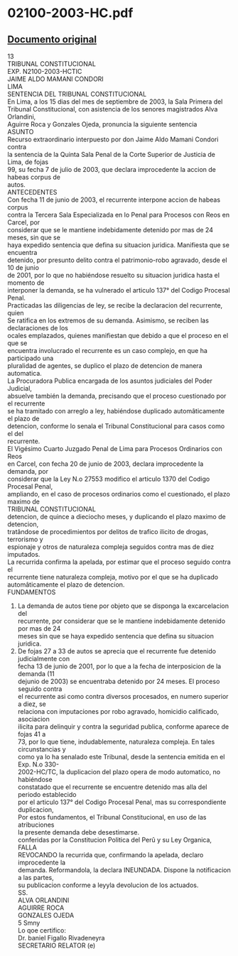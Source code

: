 
02100-2003-HC.pdf
=================
  
[Documento original](https://tc.gob.pe/jurisprudencia/2003/02100-2003-HC.pdf)  
---  
13  
TRIBUNAL CONSTITUCIONAL  
EXP. N2100-2003-HCTIC  
JAIME ALDO MAMANI CONDORI  
LIMA  
SENTENCIA DEL TRIBUNAL CONSTITUCIONAL  
En Lima, a los 15 dias del mes de septiembre de 2003, la Sala Primera del  
Tribunal Constitucional, con asistencia de los senores magistrados Alva Orlandini,  
Aguirre Roca y Gonzales Ojeda, pronuncia la siguiente sentencia  
ASUNTO  
Recurso extraordinario interpuesto por don Jaime Aldo Mamani Condori contra  
la sentencia de la Quinta Sala Penal de la Corte Superior de Justicia de Lima, de fojas  
99, su fecha 7 de julio de 2003, que declara improcedente la accion de habeas corpus de  
autos.  
ANTECEDENTES  
Con fecha 11 de junio de 2003, el recurrente interpone accion de habeas corpus  
contra la Tercera Sala Especializada en lo Penal para Procesos con Reos en Carcel, por  
considerar que se le mantiene indebidamente detenido por mas de 24 meses, sin que se  
haya expedido sentencia que defina su situacion juridica. Manifiesta que se encuentra  
detenido, por presunto delito contra el patrimonio-robo agravado, desde el 10 de junio  
de 2001, por lo que no habiéndose resuelto su situacion juridica hasta el momento de  
interponer la demanda, se ha vulnerado el articulo 137° del Codigo Procesal Penal.  
Practicadas las diligencias de ley, se recibe la declaracion del recurrente, quien  
Se ratifica en los extremos de su demanda. Asimismo, se reciben las declaraciones de los  
ocales emplazados, quienes manifiestan que debido a que el proceso en el que se  
encuentra involucrado el recurrente es un caso complejo, en que ha participado una  
pluralidad de agentes, se duplico el plazo de detencion de manera automatica.  
La Procuradora Publica encargada de los asuntos judiciales del Poder Judicial,  
absuelve también la demanda, precisando que el proceso cuestionado por el recurrente  
se ha tramitado con arreglo a ley, habiéndose duplicado automâticamente el plazo de  
detencion, conforme lo senala el Tribunal Constitucional para casos como el del  
recurrente.  
El Vigésimo Cuarto Juzgado Penal de Lima para Procesos Ordinarios con Reos  
en Carcel, con fecha 20 de junio de 2003, declara improcedente la demanda, por  
considerar que la Ley N.o 27553 modifico el articulo 1370 del Codigo Procesal Penal,  
ampliando, en el caso de procesos ordinarios como el cuestionado, el plazo maximo de  
TRIBUNAL CONSTITUCIONAL  
detencion, de quince a dieciocho meses, y duplicando el plazo maximo de detencion,  
tratândose de procedimientos por delitos de trafico ilicito de drogas, terrorismo y  
espionaje y otros de naturaleza compleja seguidos contra mas de diez imputados.  
La recurrida confirma la apelada, por estimar que el proceso seguido contra el  
recurrente tiene naturaleza compleja, motivo por el que se ha duplicado  
automâticamente el plazo de detencion.  
FUNDAMENTOS  
1. La demanda de autos tiene por objeto que se disponga la excarcelacion del  
recurrente, por considerar que se le mantiene indebidamente detenido por mas de 24  
meses sin que se haya expedido sentencia que defina su situacion juridica.  
2. De fojas 27 a 33 de autos se aprecia que el recurrente fue detenido judicialmente con  
fecha 13 de junio de 2001, por lo que a la fecha de interposicion de la demanda (11  
dejunio de 2003) se encuentraba detenido por 24 meses. El proceso seguido contra  
el recurrente asi como contra diversos procesados, en numero superior a diez, se  
relaciona con imputaciones por robo agravado, homicidio calificado, asociacion  
ilicita para delinquir y contra la seguridad publica, conforme aparece de fojas 41 a  
73, por lo que tiene, indudablemente, naturaleza compleja. En tales circunstancias y  
como ya lo ha senalado este Tribunal, desde la sentencia emitida en el Exp. N.o 330-  
2002-HC/TC, la duplicacion del plazo opera de modo automatico, no habiéndose  
constatado que el recurrente se encuentre detenido mas alla del periodo establecido  
por el articulo 137° del Codigo Procesal Penal, mas su correspondiente duplicacion,  
Por estos fundamentos, el Tribunal Constitucional, en uso de las atribuciones  
la presente demanda debe desestimarse.  
conferidas por la Constitucion Politica del Perû y su Ley Organica,  
FALLA  
REVOCANDO la recurrida que, confirmando la apelada, declaro improcedente la  
demanda. Reformandola, la declara INEUNDADA. Dispone la notificacion a las partes,  
su publicacion conforme a leyyla devolucion de los actuados.  
SS.  
ALVA ORLANDINI  
AGUIRRE ROCA  
GONZALES OJEDA  
5 Smny  
Lo qoe certifico:  
Dr. baniel Figallo Rivadeneyra  
SECRETARIO RELATOR (e)